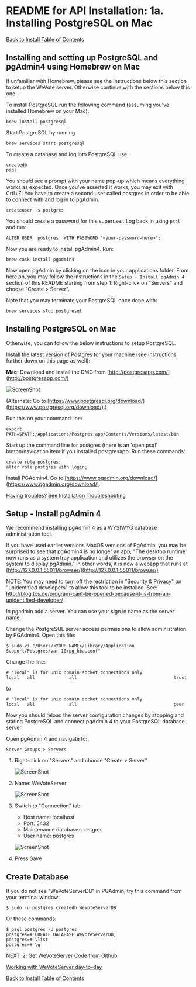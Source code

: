 # README for API Installation: 1a. Installing PostgreSQL on Mac

[Back to Install Table of Contents](README_API_INSTALL.md)

## Installing and setting up PostgreSQL and pgAdmin4 using Homebrew on Mac
If unfamiliar with Homebrew, please see the instructions below this section to setup the WeVote server. Otherwise continue with the sections below this one.

To install PostgreSQL run the following command (assuming you've installed Homebrew on your Mac).
```
brew install postgresql
```

Start PostgreSQL by running

```
brew services start postgresql
```

To create a database and log into PostgreSQL use:

```
createdb
psql
```

You should see a prompt with your name pop-up which means everything works as expected. Once you've asserted it works, you may exit with Crtl+Z. You have to create a second user called postgres in order to be able to connect with and log in to pgAdmin. 

```
createuser -s postgres
```

You should create a password for this superuser. Log back in using `psql` and run:

```
ALTER USER  postgres  WITH PASSWORD '<your-password-here>';
```

Now you are ready to install pgAdmin4. Run:

```
brew cask install pgadmin4
```

Now open pgAdmin by clicking on the icon in your applications folder. From here on, you may follow the instructions in the `Setup - Install pgAdmin 4` section of this README starting from step 1: Right-click on "Servers" and choose "Create > Server".

Note that you may terminate your PostgreSQL once done with:

```
brew services stop postgresql
```

## Installing PostgreSQL on Mac

Otherwise, you can follow the below instructions to setup PostgreSQL.

Install the latest version of Postgres for your machine (see instructions further down on this page as well):
 
**Mac:** Download and install the DMG from [http://postgresapp.com/](http://postgresapp.com/)

![ScreenShot](images/DontUseTheBloatwareInstaller.png)
 
(Alternate: Go to [https://www.postgresql.org/download/](https://www.postgresql.org/download/).)

Run this on your command line:

    export PATH=$PATH:/Applications/Postgres.app/Contents/Versions/latest/bin

Start up the command line for postgres (there is an 'open psql' button/navigation item if you installed postgresapp.
Run these commands:

    create role postgres;
    alter role postgres with login;

Install PGAdmin4. Go to [https://www.pgadmin.org/download/](https://www.pgadmin.org/download/).

[Having troubles? See Installation Troubleshooting](README_INSTALLATION_TROUBLESHOOTING.md)

## Setup - Install pgAdmin 4

We recommend installing pgAdmin 4 as a WYSIWYG database administration tool.  

If you have used earlier versions MacOS versions of PgAdmin, you may be surprised to see that pgAdmin4 is no longer an 
app, "The desktop runtime now runs as a system tray application and utilizes the browser on the system to display pgAdmin."
in other words, it is now a webapp that runs at [http://127.0.0.1:55011/browser/](http://127.0.0.1:55011/browser/)

NOTE: You may need to turn off the restriction in "Security & Privacy" on "unidentified developers"
to allow this tool to be installed.
See: http://blog.tcs.de/program-cant-be-opened-because-it-is-from-an-unidentified-developer/

In pgadmin add a server. You can use your sign in name as the server name.

Change the PostgreSQL server access permissions to allow administration by PGAdmin4. Open this file:

    $ sudo vi "/Users/<YOUR_NAME>/Library/Application Support/Postgres/var-10/pg_hba.conf"

Change the line:

    # "local" is for Unix domain socket connections only
    local   all             all                                     trust
to

    # "local" is for Unix domain socket connections only
    local   all             all                                     peer

    
Now you should reload the server configuration changes by stopping and staring PostgreSQL and connect pgAdmin 4 to your PostgreSQL database server.

Open pgAdmin 4 and navigate to:

    Server Groups > Servers

1. Right-click on "Servers" and choose "Create > Server"

    ![ScreenShot](images/CreateServerInPgAdmin.png)

2. Name: WeVoteServer

    ![ScreenShot](images/CreateServerDialog.png)

3. Switch to "Connection" tab
   * Host name: localhost
   * Port: 5432
   * Maintenance database: postgres
   * User name: postgres

    ![ScreenShot](images/CreateServerConnection.png)

4. Press Save

## Create Database

If you do not see "WeVoteServerDB" in PGAdmin, try this command from your terminal window:

    $ sudo -u postgres createdb WeVoteServerDB

Or these commands:

    $ psql postgres -U postgres
    postgres=# CREATE DATABASE WeVoteServerDB;
    postgres=# \list
    postgres=# \q

[NEXT: 2. Get WeVoteServer Code from Github](README_API_INSTALL_CODE_FROM_GITHUB.md)

[Working with WeVoteServer day-to-day](README_WORKING_WITH_WE_VOTE_SERVER.md)

[Back to Install Table of Contents](README_API_INSTALL.md)

